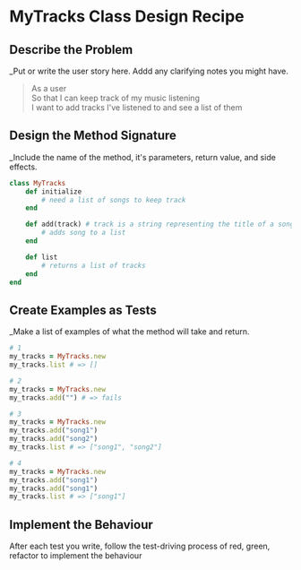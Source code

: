 # MyTracks Class Design Recipe

## Describe the Problem

_Put or write the user story here. Addd any clarifying notes you might have.

> As a user <br>
> So that I can keep track of my music listening <br>
> I want to add tracks I've listened to and see a list of them

## Design the Method Signature

_Include the name of the method, it's parameters, return value, and side effects.

```ruby
class MyTracks
    def initialize
        # need a list of songs to keep track
    end

    def add(track) # track is a string representing the title of a song
        # adds song to a list
    end

    def list
        # returns a list of tracks
    end
end
```

## Create Examples as Tests

_Make a list of examples of what the method will take and return.

```ruby
# 1
my_tracks = MyTracks.new
my_tracks.list # => []

# 2
my_tracks = MyTracks.new
my_tracks.add("") # => fails

# 3
my_tracks = MyTracks.new
my_tracks.add("song1")
my_tracks.add("song2")
my_tracks.list # => ["song1", "song2"]

# 4
my_tracks = MyTracks.new
my_tracks.add("song1")
my_tracks.add("song1")
my_tracks.list # => ["song1"]

```

## Implement the Behaviour

After each test you write, follow the test-driving process of red, green, refactor to implement the behaviour